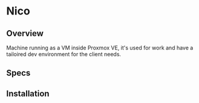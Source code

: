 # Nico

## Overview

Machine running as a VM inside Proxmox VE, it's used for work and have a tailoired dev environment for the client needs.

## Specs

## Installation
